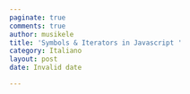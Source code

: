```yaml
---
paginate: true
comments: true
author: musikele
title: 'Symbols & Iterators in Javascript '
category: Italiano
layout: post
date: Invalid date

---
```

